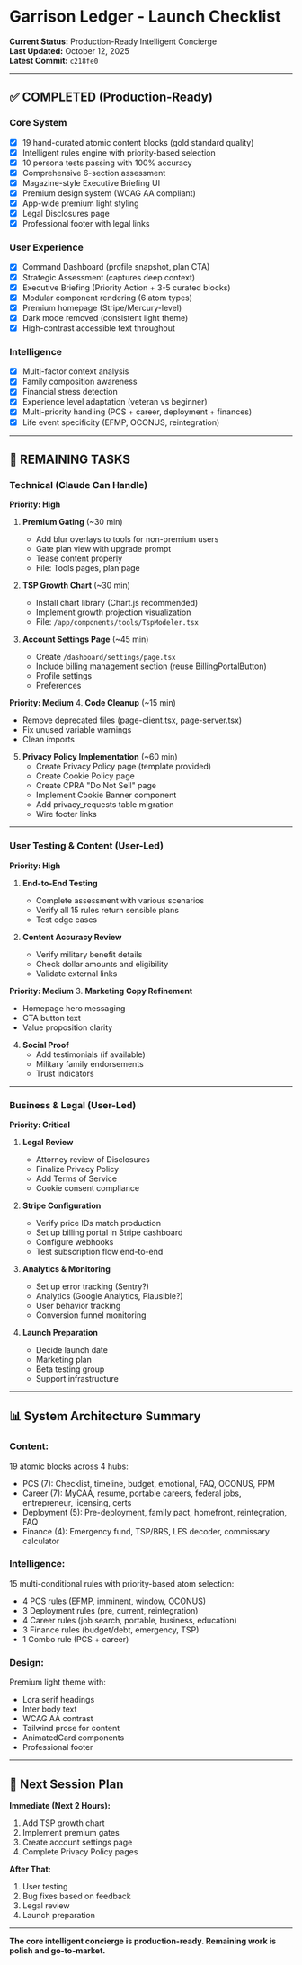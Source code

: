 # Garrison Ledger - Launch Checklist

**Current Status:** Production-Ready Intelligent Concierge  
**Last Updated:** October 12, 2025  
**Latest Commit:** `c218fe0`  

---

## ✅ COMPLETED (Production-Ready)

### **Core System**
- [x] 19 hand-curated atomic content blocks (gold standard quality)
- [x] Intelligent rules engine with priority-based selection
- [x] 10 persona tests passing with 100% accuracy
- [x] Comprehensive 6-section assessment
- [x] Magazine-style Executive Briefing UI
- [x] Premium design system (WCAG AA compliant)
- [x] App-wide premium light styling
- [x] Legal Disclosures page
- [x] Professional footer with legal links

### **User Experience**
- [x] Command Dashboard (profile snapshot, plan CTA)
- [x] Strategic Assessment (captures deep context)
- [x] Executive Briefing (Priority Action + 3-5 curated blocks)
- [x] Modular component rendering (6 atom types)
- [x] Premium homepage (Stripe/Mercury-level)
- [x] Dark mode removed (consistent light theme)
- [x] High-contrast accessible text throughout

### **Intelligence**
- [x] Multi-factor context analysis
- [x] Family composition awareness
- [x] Financial stress detection
- [x] Experience level adaptation (veteran vs beginner)
- [x] Multi-priority handling (PCS + career, deployment + finances)
- [x] Life event specificity (EFMP, OCONUS, reintegration)

---

## 🔨 REMAINING TASKS

### **Technical (Claude Can Handle)**

**Priority: High**
1. **Premium Gating** (~30 min)
   - Add blur overlays to tools for non-premium users
   - Gate plan view with upgrade prompt
   - Tease content properly
   - File: Tools pages, plan page

2. **TSP Growth Chart** (~30 min)
   - Install chart library (Chart.js recommended)
   - Implement growth projection visualization
   - File: `/app/components/tools/TspModeler.tsx`

3. **Account Settings Page** (~45 min)
   - Create `/dashboard/settings/page.tsx`
   - Include billing management section (reuse BillingPortalButton)
   - Profile settings
   - Preferences

**Priority: Medium**
4. **Code Cleanup** (~15 min)
   - Remove deprecated files (page-client.tsx, page-server.tsx)
   - Fix unused variable warnings
   - Clean imports

5. **Privacy Policy Implementation** (~60 min)
   - Create Privacy Policy page (template provided)
   - Create Cookie Policy page
   - Create CPRA "Do Not Sell" page
   - Implement Cookie Banner component
   - Add privacy_requests table migration
   - Wire footer links

---

### **User Testing & Content (User-Led)**

**Priority: High**
1. **End-to-End Testing**
   - Complete assessment with various scenarios
   - Verify all 15 rules return sensible plans
   - Test edge cases

2. **Content Accuracy Review**
   - Verify military benefit details
   - Check dollar amounts and eligibility
   - Validate external links

**Priority: Medium**
3. **Marketing Copy Refinement**
   - Homepage hero messaging
   - CTA button text
   - Value proposition clarity

4. **Social Proof**
   - Add testimonials (if available)
   - Military family endorsements
   - Trust indicators

---

### **Business & Legal (User-Led)**

**Priority: Critical**
1. **Legal Review**
   - Attorney review of Disclosures
   - Finalize Privacy Policy
   - Add Terms of Service
   - Cookie consent compliance

2. **Stripe Configuration**
   - Verify price IDs match production
   - Set up billing portal in Stripe dashboard
   - Configure webhooks
   - Test subscription flow end-to-end

3. **Analytics & Monitoring**
   - Set up error tracking (Sentry?)
   - Analytics (Google Analytics, Plausible?)
   - User behavior tracking
   - Conversion funnel monitoring

4. **Launch Preparation**
   - Decide launch date
   - Marketing plan
   - Beta testing group
   - Support infrastructure

---

## 📊 System Architecture Summary

### **Content:**
19 atomic blocks across 4 hubs:
- PCS (7): Checklist, timeline, budget, emotional, FAQ, OCONUS, PPM
- Career (7): MyCAA, resume, portable careers, federal jobs, entrepreneur, licensing, certs
- Deployment (5): Pre-deployment, family pact, homefront, reintegration, FAQ
- Finance (4): Emergency fund, TSP/BRS, LES decoder, commissary calculator

### **Intelligence:**
15 multi-conditional rules with priority-based atom selection:
- 4 PCS rules (EFMP, imminent, window, OCONUS)
- 3 Deployment rules (pre, current, reintegration)
- 4 Career rules (job search, portable, business, education)
- 3 Finance rules (budget/debt, emergency, TSP)
- 1 Combo rule (PCS + career)

### **Design:**
Premium light theme with:
- Lora serif headings
- Inter body text
- WCAG AA contrast
- Tailwind prose for content
- AnimatedCard components
- Professional footer

---

## 🚀 Next Session Plan

**Immediate (Next 2 Hours):**
1. Add TSP growth chart
2. Implement premium gates
3. Create account settings page
4. Complete Privacy Policy pages

**After That:**
1. User testing
2. Bug fixes based on feedback
3. Legal review
4. Launch preparation

---

**The core intelligent concierge is production-ready. Remaining work is polish and go-to-market.**

